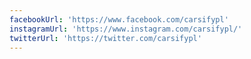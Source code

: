 ```yaml
---
facebookUrl: 'https://www.facebook.com/carsifypl'
instagramUrl: 'https://www.instagram.com/carsifypl/'
twitterUrl: 'https://twitter.com/carsifypl'
---
```

